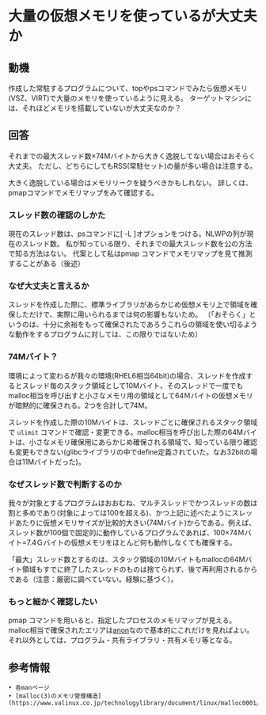 # 大量の仮想メモリを使っているが大丈夫か

## 動機
作成した常駐するプログラムについて、topやpsコマンドでみたら仮想メモリ(VSZ、VIRT)で大量のメモリを使っているように見える。
ターゲットマシンには、それほどメモリを搭載していないが大丈夫なのか？

## 回答
それまでの最大スレッド数×74Mバイトから大きく逸脱してない場合はおそらく大丈夫。
ただし、どちらにしてもRSS(常駐セット)の量が多い場合は注意する。

大きく逸脱している場合はメモリリークを疑うべきかもしれない。
詳しくは、pmapコマンドでメモリマップをみて確認する。
		
### スレッド数の確認のしかた
現在のスレッド数は、psコマンドに[ -L ]オプションをつける。NLWPの列が現在のスレッド数。
私が知っている限り、それまでの最大スレッド数を公の方法で知る方法はない。
代案として私はpmap コマンドでメモリマップを見て推測することがある（後述）

### なぜ大丈夫と言えるか
スレッドを作成した際に、標準ライブラリがあらかじめ仮想メモリ上で領域を確保しただけで、実際に用いられるまでは何の影響もないため。
（「おそらく」というのは、十分に余裕をもって確保されたであろうこれらの領域を使い切るような動作をするプログラムに対しては、この限りではないため）
		
### 74Mバイト？
環境によって変わるが我々の環境(RHEL6相当64bit)の場合、スレッドを作成するとスレッド毎のスタック領域として10Mバイト、そのスレッドで一度でもmalloc相当を呼び出すと小さなメモリ用の領域として64Ｍバイトの仮想メモリが暗黙的に確保される。2つを合計して74M。

スレッドを作成した際の10Mバイトは、スレッドごとに確保されるスタック領域で ```ulimit``` コマンドで確認・変更できる。malloc相当を呼び出した際の64Mバイトは、小さなメモリ確保用にあらかじめ確保される領域で、知っている限り確認も変更もできない(glibcライブラリの中でdefine定義されていた。なお32bitの場合は11Mバイトだった)。

### なぜスレッド数で判断するのか
我々が対象とするプログラムはおおむね、マルチスレッドでかつスレッドの数は割と多めであり(対象によっては100を超える)、かつ上記に述べたようにスレッドあたりに仮想メモリサイズが比較的大きい(74Mバイト)からである。例えば、スレッド数が100個で固定的に動作しているプログラムであれば、100×74Ｍバイト=7.4Ｇバイトの仮想メモリをほとんど何も動作しなくても確保する。

「最大」スレッド数とするのは、スタック領域の10Mバイトもmallocの64Mバイト領域もすでに終了したスレッドのものは捨てられず、後で再利用されるからである（注意：厳密に調べていない。経験に基づく）。

### もっと細かく確認したい
pmap コマンドを用いると、指定したプロセスのメモリマップが見える。
malloc相当で確保されたエリアは[anon](Anonymous)なので基本的にこれだけを見ればよい。それ以外としては、プログラム・共有ライブラリ・共有メモリ等となる。

## 参考情報
	• 各manページ
	• [malloc(3)のメモリ管理構造](https://www.valinux.co.jp/technologylibrary/document/linux/malloc0001/)
